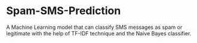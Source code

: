 # Spam-SMS-Prediction
A Machine Learning model that can classify SMS messages as spam or legitimate with the help of TF-IDF technique and the Naive Bayes classifier.
